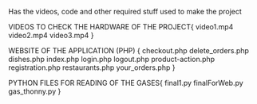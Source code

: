Has the videos, code and other required stuff used to make the project


VIDEOS TO CHECK THE HARDWARE OF THE PROJECT{
  video1.mp4
  video2.mp4
  video3.mp4
}

WEBSITE OF THE APPLICATION (PHP) {
 checkout.php
 delete_orders.php
 dishes.php
 index.php
 login.php
 logout.php
 product-action.php
 registration.php
 restaurants.php
 your_orders.php
}

PYTHON FILES FOR READING OF THE GASES{
 final1.py
 finalForWeb.py
 gas_thonny.py
}
